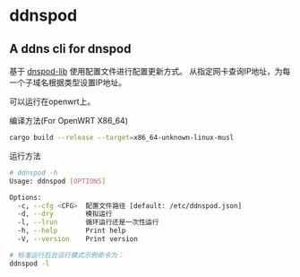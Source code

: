 # ddnspod

## A ddns cli for dnspod
基于 [dnspod-lib](https://github.com/hangj/dnspod-lib)
使用配置文件进行配置更新方式。
从指定网卡查询IP地址，为每一个子域名根据类型设置IP地址。

可以运行在openwrt上。

编译方法(For OpenWRT X86_64)
```bash
cargo build --release --target=x86_64-unknown-linux-musl
```

运行方法
```bash
# ddnspod -h
Usage: ddnspod [OPTIONS]

Options:
  -c, --cfg <CFG>  配置文件路径 [default: /etc/ddnspod.json]
  -d, --dry        模拟运行
  -l, --lrun       循环运行还是一次性运行
  -h, --help       Print help
  -V, --version    Print version

# 标准运行后台运行模式示例命令为：
ddnspod -l

```
